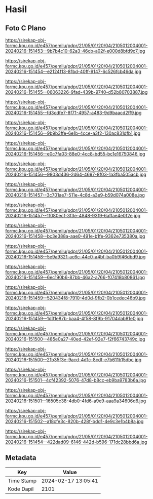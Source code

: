 # Hasil

## Foto C Plano

https://sirekap-obj-formc.kpu.go.id/e457/pemilu/pdpr/21/05/01/20/04/2105012004001-20240216-151453--9b7b4c10-62a3-46cb-a02f-e000d8bfd9c7.jpg

https://sirekap-obj-formc.kpu.go.id/e457/pemilu/pdpr/21/05/01/20/04/2105012004001-20240216-151454--e2124f13-81bd-40ff-9147-6c526fcb46da.jpg

https://sirekap-obj-formc.kpu.go.id/e457/pemilu/pdpr/21/05/01/20/04/2105012004001-20240216-151455--06063226-9fad-439b-9740-d52b80703887.jpg

https://sirekap-obj-formc.kpu.go.id/e457/pemilu/pdpr/21/05/01/20/04/2105012004001-20240216-151455--fd3cdfe7-8f71-4957-a483-9d9baacd2ff9.jpg

https://sirekap-obj-formc.kpu.go.id/e457/pemilu/pdpr/21/05/01/20/04/2105012004001-20240216-151456--9b9b3ffe-6e1b-4cce-a3f2-130ac831dfb1.jpg

https://sirekap-obj-formc.kpu.go.id/e457/pemilu/pdpr/21/05/01/20/04/2105012004001-20240216-151456--e0c7fa03-88e0-4cc8-bd55-bc1e16750846.jpg

https://sirekap-obj-formc.kpu.go.id/e457/pemilu/pdpr/21/05/01/20/04/2105012004001-20240216-151456--9803d436-2d64-4697-8f03-1a3fba505acb.jpg

https://sirekap-obj-formc.kpu.go.id/e457/pemilu/pdpr/21/05/01/20/04/2105012004001-20240216-151457--3c701ae7-511e-4c8d-a3e9-b59d074a008e.jpg

https://sirekap-obj-formc.kpu.go.id/e457/pemilu/pdpr/21/05/01/20/04/2105012004001-20240216-151457--1f080ecf-3f3e-4848-93f9-6affae4e0f2e.jpg

https://sirekap-obj-formc.kpu.go.id/e457/pemilu/pdpr/21/05/01/20/04/2105012004001-20240216-151458--bc3e388a-aae0-491e-b1fe-9362e735380a.jpg

https://sirekap-obj-formc.kpu.go.id/e457/pemilu/pdpr/21/05/01/20/04/2105012004001-20240216-151458--5e9a9321-ac6c-44c0-a4bf-ba0b9f46dbd9.jpg

https://sirekap-obj-formc.kpu.go.id/e457/pemilu/pdpr/21/05/01/20/04/2105012004001-20240216-151459--6ec190b6-87bb-46a2-a766-f07418b80861.jpg

https://sirekap-obj-formc.kpu.go.id/e457/pemilu/pdpr/21/05/01/20/04/2105012004001-20240216-151459--520434f8-7910-4d0d-9fb2-0b1cedec46b9.jpg

https://sirekap-obj-formc.kpu.go.id/e457/pemilu/pdpr/21/05/01/20/04/2105012004001-20240216-151459--1d31e87b-baa4-4f58-8f9b-91704dab81e0.jpg

https://sirekap-obj-formc.kpu.go.id/e457/pemilu/pdpr/21/05/01/20/04/2105012004001-20240216-151500--485e0a27-40ed-42ef-92e7-f2f66743749c.jpg

https://sirekap-obj-formc.kpu.go.id/e457/pemilu/pdpr/21/05/01/20/04/2105012004001-20240216-151500--21b35f3e-9acd-4d1c-8cdf-e7b611b15dbc.jpg

https://sirekap-obj-formc.kpu.go.id/e457/pemilu/pdpr/21/05/01/20/04/2105012004001-20240216-151501--4cf42392-5076-47d8-b8cc-eb9ba9783b6a.jpg

https://sirekap-obj-formc.kpu.go.id/e457/pemilu/pdpr/21/05/01/20/04/2105012004001-20240216-151501--16505c38-4db0-4fd6-a9e9-aaa9a34606d6.jpg

https://sirekap-obj-formc.kpu.go.id/e457/pemilu/pdpr/21/05/01/20/04/2105012004001-20240216-151502--a18cfe3c-820b-428f-bdd1-4e9c3e1b4b8a.jpg

https://sirekap-obj-formc.kpu.go.id/e457/pemilu/pdpr/21/05/01/20/04/2105012004001-20240216-151454--422dad09-6146-442d-b596-171dc28bbd6a.jpg


## Metadata

| Key        | Value               |
| ---------- | ------------------- |
| Time Stamp | 2024-02-17 13:05:41 |
| Kode Dapil | 2101                |



